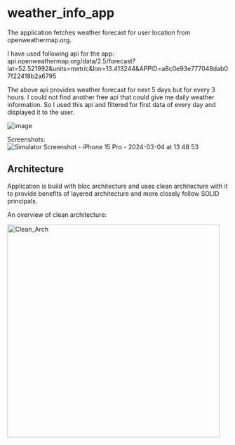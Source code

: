 # weather_info_app

The application fetches weather forecast for user location from openweathermap.org.

I have used following api for the app:
api.openweathermap.org/data/2.5/forecast?lat=52.521992&units=metric&lon=13.413244&APPID=a8c0e93e777048dab07f22418b2a6795

The above api provides weather forecast for next 5 days but for every 3 hours. I could not find another free api that could give me daily weather information.
So I used this api and filtered for first data of every day and displayed it to the user.


![image](https://github.com/dearestpankaj/weatherInfo/assets/987922/b23985f6-cda2-49e6-aa08-ad374a6bbabc)

Screenshots:![Simulator Screenshot - iPhone 15 Pro - 2024-03-04 at 13 48 53](https://github.com/dearestpankaj/weatherInfo/assets/987922/b23985f6-cda2-49e6-aa08-ad374a6bbabc)




## Architecture

Application is build with bloc architecture and uses clean architecture with it to provide benefits of layered architecture and more closely follow SOLID principals.

An overview of clean architecture:

<img width="484" alt="Clean_Arch" src="https://github.com/dearestpankaj/weatherInfo/assets/987922/d340138e-bea2-4eb1-b32b-ad94ea3a3b4f">
